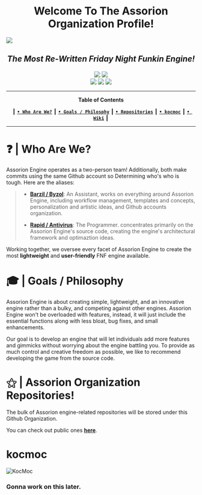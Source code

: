 <div align="center">

# Welcome To The Assorion Organization Profile!

</div>
<img src="https://github.com/Legendary-Candice-Joe/FNF-Assorion-Engine/blob/main/art/assorione.png">
<div align="center"><h2>

 *The Most Re-Written Friday Night Funkin Engine!* </h2></div>

<div align="center">
 <a href="https://github.com/Legendary-Candice-Joe/Assorion/graphs/commit-activity"><img src="https://img.shields.io/github/commit-activity/m/Legendary-Candice-Joe/FNF-Assorion-Engine?style=for-the-badge&color=06b59c"/></a>
 <a href="#"><img src="https://img.shields.io/github/license/Assorion/FNF-Assorion-Engine?style=for-the-badge&color=06b59c"/></a>
</div>
<div align="center">
 <a href="#"><img src="https://img.shields.io/badge/Supported_Platforms-Windows,_Linux,_HTML5-blue?style=for-the-badge&color=e1b100"/></a>
 <a href="#"><img src="https://img.shields.io/github/stars/Assorion/FNF-Assorion-Engine?style=for-the-badge&color=e1b100"/></a>
 <a href="https://assorion.github.io/wiki/"><img src="https://img.shields.io/website?url=https%3A%2F%2Fassorion.github.io%2Fwiki%2F&style=for-the-badge&color=e1b100"/></a>
</div>

-------------------------------------------------------------
<div align="center">
 
**Table of Contents**
</div>
<div align="center">
 
┃ [**`• Who Are We?`**](#--who-are-we) ┃ [**`• Goals / Philosphy`**](#--goals--philosophy) ┃ [**`• Repositories`**](#--assorion-organization-repositories) ┃ [**`• kocmoc`**](#kocmoc) ┃ <a href="https://assorion.github.io/wiki/">**`• Wiki`**</a> ┃ 
</div>

-------------------------------------------------------------

# ❓ | Who Are We?

Assorion Engine operates as a two-person team! Additionally, both make commits using the same Github account so Determining who's who is tough.
Here are the aliases:

>- <a href="https://www.youtube.com/@Byzol">**Barzil / Byzol**</a>: An Assistant, works on everything around Assorion Engine, including workflow management, templates and concepts, personalization and artistic ideas, and Github accounts organization.
>  
>- <a href="https://www.youtube.com/@rapidoffriends777">**Rapid / Antivirus**</a>: The Programmer. concentrates primarily on the Assorion Engine's source code, creating the engine's architectural framework and optimaztion ideas.

Working together, we oversee every facet of Assorion Engine to create the most **lightweight** and **user-friendly** FNF engine available.

# 🎓 | Goals / Philosophy

Assorion Engine is about creating simple, lightweight, and an innovative engine rather than a bulky, and competing against other engines. Assorion Engine won't be overloaded with features, instead, it will just include the essential functions along with less bloat, bug fixes, and small enhancements. 

Our goal is to develop an engine that will let individuals add more features and gimmicks without worrying about the engine battling you. To provide as much control and creative freedom as possible, we like to recommend developing the game from the source code.

# ⚝ | Assorion Organization Repositories! 

The bulk of Assorion engine-related repositories will be stored under this Github Organization.

You can check out public ones <a href="https://github.com/orgs/Assorion/repositories">**here**</a>.

# kocmoc

![KocMoc](kocmoc.gif)

### Gonna work on this later.
